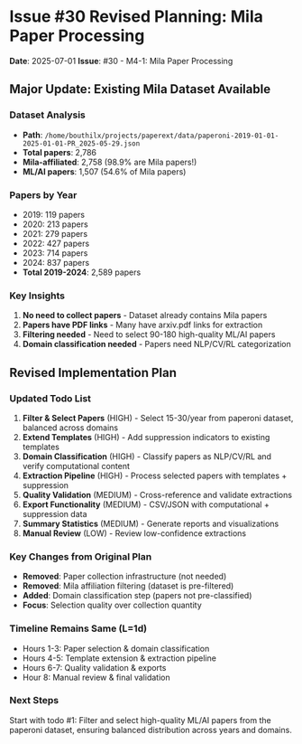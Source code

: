 # Issue #30 Revised Planning: Mila Paper Processing

**Date**: 2025-07-01
**Issue**: #30 - M4-1: Mila Paper Processing

## Major Update: Existing Mila Dataset Available

### Dataset Analysis
- **Path**: `/home/bouthilx/projects/paperext/data/paperoni-2019-01-01-2025-01-01-PR_2025-05-29.json`
- **Total papers**: 2,786
- **Mila-affiliated**: 2,758 (98.9% are Mila papers!)
- **ML/AI papers**: 1,507 (54.6% of Mila papers)

### Papers by Year
- 2019: 119 papers
- 2020: 213 papers
- 2021: 279 papers
- 2022: 427 papers
- 2023: 714 papers
- 2024: 837 papers
- **Total 2019-2024**: 2,589 papers

### Key Insights
1. **No need to collect papers** - Dataset already contains Mila papers
2. **Papers have PDF links** - Many have arxiv.pdf links for extraction
3. **Filtering needed** - Need to select 90-180 high-quality ML/AI papers
4. **Domain classification needed** - Papers need NLP/CV/RL categorization

## Revised Implementation Plan

### Updated Todo List
1. **Filter & Select Papers** (HIGH) - Select 15-30/year from paperoni dataset, balanced across domains
2. **Extend Templates** (HIGH) - Add suppression indicators to existing templates
3. **Domain Classification** (HIGH) - Classify papers as NLP/CV/RL and verify computational content
4. **Extraction Pipeline** (HIGH) - Process selected papers with templates + suppression
5. **Quality Validation** (MEDIUM) - Cross-reference and validate extractions
6. **Export Functionality** (MEDIUM) - CSV/JSON with computational + suppression data
7. **Summary Statistics** (MEDIUM) - Generate reports and visualizations
8. **Manual Review** (LOW) - Review low-confidence extractions

### Key Changes from Original Plan
- **Removed**: Paper collection infrastructure (not needed)
- **Removed**: Mila affiliation filtering (dataset is pre-filtered)
- **Added**: Domain classification step (papers not pre-classified)
- **Focus**: Selection quality over collection quantity

### Timeline Remains Same (L=1d)
- Hours 1-3: Paper selection & domain classification
- Hours 4-5: Template extension & extraction pipeline
- Hours 6-7: Quality validation & exports
- Hour 8: Manual review & final validation

### Next Steps
Start with todo #1: Filter and select high-quality ML/AI papers from the paperoni dataset, ensuring balanced distribution across years and domains.
